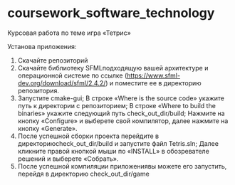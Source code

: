 # coursework_software_technology
Курсовая работа по теме игра «Тетрис»

Установа приложения:
1) Скачайте репозиторий
2) Скачайте библиотеку SFMLподходящую вашей архитектуре и операционной системе по ссылке (https://www.sfml-dev.org/download/sfml/2.4.2/) и поместите ее в директорию репозитория. 
3) Запустите cmake-gui; В строке «Where is the source code» укажите путь к директории с репозиторием; В строке «Where to build the binaries» укажите следующий путь check_out_dir/build; Нажмите на кнопку «Configure» и выберете свой компилятор, далее нажмите на кнопку «Generate».
4) После успешной сборки проекта перейдите в директориюcheck_out_dir/build и запустите файл Tetris.sln; Далее кликните правой кнопкой мыши по «INSTALL» в обозревателе решений и выберете «Собрать».
5) После успешной компиляции приложениявы можете его запустить, перейдя в директорию check_out_dir/game
